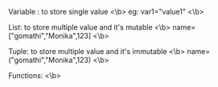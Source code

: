 Variable : to store single value <\b>
eg: var1="value1" <\b>

List: to store multiple value and it's mutable <\b>
name=["gomathi","Monika",123] <\b>

Tuple: to store multiple value and it's immutable <\b>
name=("gomathi","Monika",123) <\b>

Functions: <\b>
